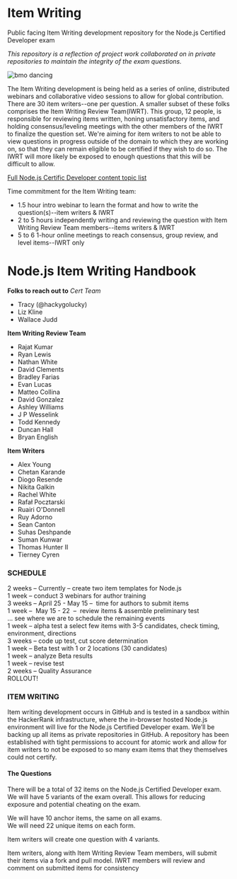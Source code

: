 # Item Writing
Public facing Item Writing development repository for the Node.js Certified Developer exam  

*This repository is a reflection of project work collaborated on in private repositories to maintain the integrity of the exam questions.*

![bmo dancing](https://media.giphy.com/media/10bxTLrpJNS0PC/giphy.gif)

The Item Writing development is being held as a series of online, distributed webinars and collaborative video sessions to allow for global contribution. There are 30 item writers--one per question. A smaller subset of these folks comprises the Item Writing Review Team(IWRT). This group, 12 people, is responsible for reviewing items written, honing unsatisfactory items, and holding consensus/leveling meetings with the other members of the IWRT to finalize the question set. We're aiming for item writers to not be able to view questions in progress outside of the domain to which they are working on, so that they can remain eligible to be certified if they wish to do so. The IWRT will more likely be exposed to enough questions that this will be difficult to allow. 

[Full Node.js Certific Developer content topic list](https://github.com/nodejs/education/blob/master/certification.md#the-topics)

Time commitment for the Item Writing team: 
- 1.5 hour intro webinar to learn the format and how to write the question(s)--item writers & IWRT
- 2 to 5 hours independently writing and reviewing the question with Item Writing Review Team members--items writers & IWRT
- 5 to 6 1-hour online meetings to reach consensus, group review, and level items--IWRT only

# Node.js Item Writing Handbook

**Folks to reach out to**
*Cert Team*
- Tracy (@hackygolucky)
- Liz Kline
- Wallace Judd
  
**Item Writing Review Team**
- Rajat	Kumar
- Ryan Lewis
- Nathan White
- David	Clements
- Bradley	Farias
- Evan Lucas
- Matteo Collina
- David	Gonzalez
- Ashley Williams
- J P Wesselink
- Todd Kennedy
- Duncan Hall
- Bryan	English

**Item Writers**
- Alex Young
- Chetan Karande
- Diogo Resende
- Nikita Galkin
- Rachel White
- Rafał Pocztarski
- Ruairi O'Donnell
- Ruy Adorno
- Sean Canton
- Suhas Deshpande
- Suman Kunwar
- Thomas Hunter II
- Tierney Cyren
  
### SCHEDULE

2 weeks – Currently – create two item templates for Node.js  
1 week  – conduct 3 webinars for author training  
3 weeks – April 25 - May 15 –  time for authors to submit items  
1 week –  May 15 - 22  –  review items & assemble preliminary test  
… see where we are to schedule the remaining events  
1 week – alpha test a select few items with 3-5 candidates, check timing, environment, directions  
3 weeks – code up test, cut score determination  
1 week – Beta test with 1 or 2 locations (30 candidates)  
1 week – analyze Beta results  
1 week – revise test  
2 weeks – Quality Assurance   
ROLLOUT!

### ITEM WRITING
Item writing development occurs in GitHub and is tested in a sandbox within the HackerRank infrastructure, where the in-browser hosted Node.js environment will live for the Node.js Certified Developer exam. We’ll be backing up all items as private repositories in GitHub. A repository has been established with tight permissions to account for atomic work and allow for item writers to not be exposed to so many exam items that they themselves could not certify.

#### The Questions

There will be a total of 32 items on the Node.js Certified Developer exam. We will have 5 variants of the exam overall. This allows for reducing exposure and potential cheating on the exam. 
  
We will have 10 anchor items, the same on all exams.  
We will need 22 unique items on each form.

Item writers will create one question with 4 variants.
  
Item writers, along with Item Writing Review Team members, will submit their items via a fork and pull model. IWRT members will review and comment on submitted items for consistency
